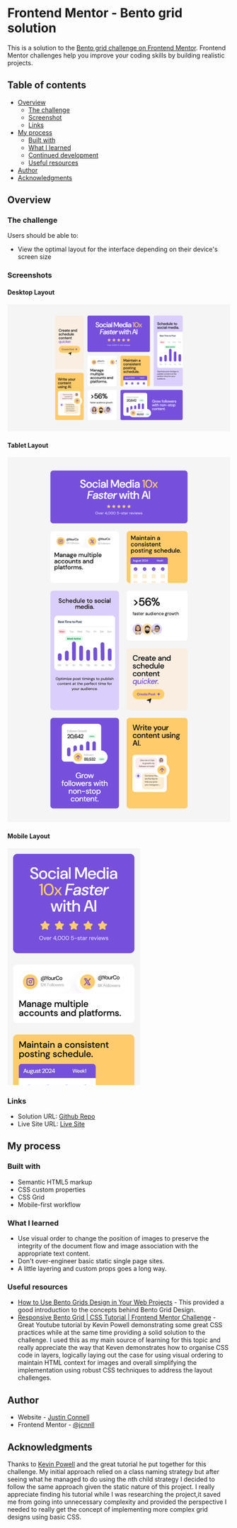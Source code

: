 # Frontend Mentor - Bento grid solution

This is a solution to the [Bento grid challenge on Frontend Mentor](https://www.frontendmentor.io/challenges/bento-grid-RMydElrlOj). Frontend Mentor challenges help you improve your coding skills by building realistic projects.

## Table of contents

- [Overview](#overview)
  - [The challenge](#the-challenge)
  - [Screenshot](#screenshot)
  - [Links](#links)
- [My process](#my-process)
  - [Built with](#built-with)
  - [What I learned](#what-i-learned)
  - [Continued development](#continued-development)
  - [Useful resources](#useful-resources)
- [Author](#author)
- [Acknowledgments](#acknowledgments)

## Overview

### The challenge

Users should be able to:

- View the optimal layout for the interface depending on their device's screen size

### Screenshots

#### Desktop Layout

<img src="./screenshot-3.png" alt="Desktop view" width="800" />

#### Tablet Layout

<img src="./screenshot-2.png" alt="Tablet view" width="600" />

#### Mobile Layout

<img src="./screenshot-1.png" alt="Mobile view" width="300" />

### Links

- Solution URL: [Github Repo](https://github.com/jcnnll/fem-bento-grid)
- Live Site URL: [Live Site](https://jcnnll.github.io/fem-bento-grid/)

## My process

### Built with

- Semantic HTML5 markup
- CSS custom properties
- CSS Grid
- Mobile-first workflow

### What I learned

- Use visual order to change the position of images to preserve the integrity of the document flow and image association with the appropriate text content.
- Don't over-engineer basic static single page sites.
- A little layering and custom props goes a long way.

### Useful resources

- [How to Use Bento Grids Design in Your Web Projects](https://www.freecodecamp.org/news/bento-grids-in-web-design/) - This provided a good introduction to the concepts behind Bento Grid Design.
- [Responsive Bento Grid | CSS Tutorial | Frontend Mentor Challenge](https://www.youtube.com/watch?v=h4dHvo09cG4) - Great Youtube tutorial by Kevin Powell demonstrating some great CSS practices while at the same time providing a solid solution to the challenge. I used this as my main source of learning for this topic and really appreciate the way that Keven demonstrates how to organise CSS code in layers, logically laying out the case for using visual ordering to maintain HTML context for images and overall simplifying the implementation using robust CSS techniques to address the layout challenges.

## Author

- Website - [Justin Connell](https://github.com/jcnnll)
- Frontend Mentor - [@jcnnll](https://www.frontendmentor.io/profile/jcnnll)

## Acknowledgments

Thanks to [Kevin Powell](https://www.youtube.com/@KevinPowell) and the great tutorial he put together for this challenge. My initial approach relied on a class naming strategy but after seeing what he managed to do using the nth child strategy I decided to follow the same approach given the static nature of this project. I really appreciate finding his tutorial while I was researching the project,it saved me from going into unnecessary complexity and provided the perspective I needed to really get the concept of implementing more complex grid designs using basic CSS.
